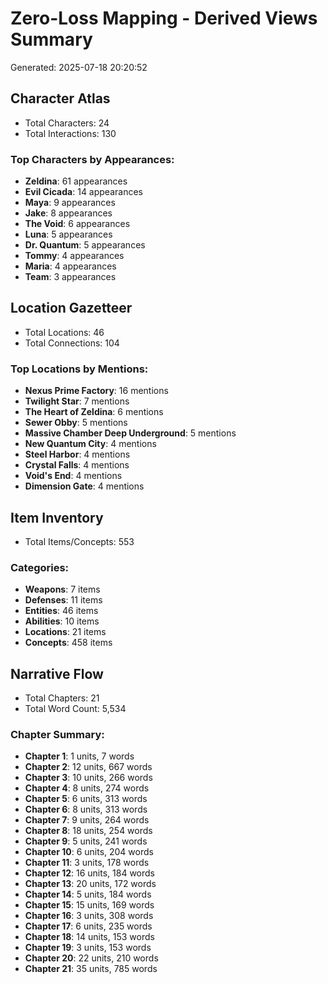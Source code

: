 # Zero-Loss Mapping - Derived Views Summary

Generated: 2025-07-18 20:20:52

## Character Atlas
- Total Characters: 24
- Total Interactions: 130

### Top Characters by Appearances:
- **Zeldina**: 61 appearances
- **Evil Cicada**: 14 appearances
- **Maya**: 9 appearances
- **Jake**: 8 appearances
- **The Void**: 6 appearances
- **Luna**: 5 appearances
- **Dr. Quantum**: 5 appearances
- **Tommy**: 4 appearances
- **Maria**: 4 appearances
- **Team**: 3 appearances

## Location Gazetteer
- Total Locations: 46
- Total Connections: 104

### Top Locations by Mentions:
- **Nexus Prime Factory**: 16 mentions
- **Twilight Star**: 7 mentions
- **The Heart of Zeldina**: 6 mentions
- **Sewer Obby**: 5 mentions
- **Massive Chamber Deep Underground**: 5 mentions
- **New Quantum City**: 4 mentions
- **Steel Harbor**: 4 mentions
- **Crystal Falls**: 4 mentions
- **Void's End**: 4 mentions
- **Dimension Gate**: 4 mentions

## Item Inventory
- Total Items/Concepts: 553

### Categories:
- **Weapons**: 7 items
- **Defenses**: 11 items
- **Entities**: 46 items
- **Abilities**: 10 items
- **Locations**: 21 items
- **Concepts**: 458 items

## Narrative Flow
- Total Chapters: 21
- Total Word Count: 5,534

### Chapter Summary:
- **Chapter 1**: 1 units, 7 words
- **Chapter 2**: 12 units, 667 words
- **Chapter 3**: 10 units, 266 words
- **Chapter 4**: 8 units, 274 words
- **Chapter 5**: 6 units, 313 words
- **Chapter 6**: 8 units, 313 words
- **Chapter 7**: 9 units, 264 words
- **Chapter 8**: 18 units, 254 words
- **Chapter 9**: 5 units, 241 words
- **Chapter 10**: 6 units, 204 words
- **Chapter 11**: 3 units, 178 words
- **Chapter 12**: 16 units, 184 words
- **Chapter 13**: 20 units, 172 words
- **Chapter 14**: 5 units, 184 words
- **Chapter 15**: 15 units, 169 words
- **Chapter 16**: 3 units, 308 words
- **Chapter 17**: 6 units, 235 words
- **Chapter 18**: 14 units, 153 words
- **Chapter 19**: 3 units, 153 words
- **Chapter 20**: 22 units, 210 words
- **Chapter 21**: 35 units, 785 words
